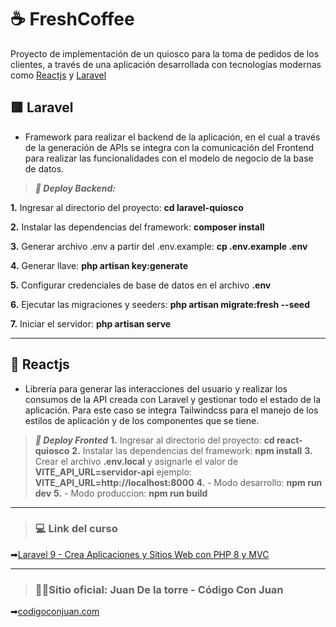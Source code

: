 # ☕ FreshCoffee

Proyecto de implementación de un quiosco para la toma de pedidos de los clientes, a través de una aplicación desarrollada con tecnologías modernas como  [Reactjs](https://reactjs.org/) y [Laravel](https://laravel.com/)

## 🟥 Laravel
* Framework para realizar el backend de la aplicación, en el cual a través de la generación de APIs se integra con la comunicación del Frontend para realizar las funcionalidades con el modelo de negocio de la base de datos. 
> ***🚀 Deploy Backend:***

**1.** Ingresar al directorio del proyecto: **cd laravel-quiosco**

**2.** Instalar las dependencias del framework: **composer install**

**3.** Generar archivo .env a partir del .env.example: **cp .env.example .env**

**4.** Generar llave: **php artisan key:generate**

**5.** Configurar credenciales de base de datos en el archivo **.env**

**6.** Ejecutar las migraciones y seeders: **php artisan migrate:fresh --seed**

**7.** Iniciar el servidor: **php artisan serve**

***



## 🔵 Reactjs
* Librería para generar las interacciones del usuario y realizar los consumos de la API creada con Laravel y gestionar todo el estado de la aplicación. Para este caso se integra Tailwindcss para el manejo de los estilos de aplicación y de los componentes que se tiene.
> ***🚀 Deploy Fronted***
**1.** Ingresar al directorio del proyecto: **cd react-quiosco**
**2.** Instalar las dependencias del framework: **npm install**
**3.** Crear el archivo **.env.local** y asignarle el valor de **VITE_API_URL=servidor-api** ejemplo: **VITE_API_URL=http://localhost:8000**
**4.** - Modo desarrollo: **npm run dev**
**5.** - Modo produccion: **npm run build**

***


> ### 💻 Link del curso
➡[Laravel 9 - Crea Aplicaciones y Sitios Web con PHP 8 y MVC](https://www.udemy.com/course/curso-laravel-crea-aplicaciones-y-sitios-web-con-php-y-mvc/?couponCode=FEB2023)

***

> ### 👨‍💻Sitio oficial: Juan De la torre - Código Con Juan
➡[codigoconjuan.com](https://codigoconjuan.com/)



